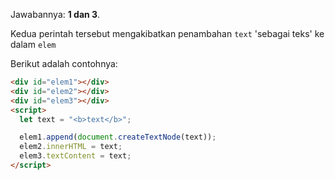 Jawabannya: **1 dan 3**.

Kedua perintah tersebut mengakibatkan penambahan `text` 'sebagai teks' ke dalam `elem`

Berikut adalah contohnya:

```html run height=80
<div id="elem1"></div>
<div id="elem2"></div>
<div id="elem3"></div>
<script>
  let text = "<b>text</b>";

  elem1.append(document.createTextNode(text));
  elem2.innerHTML = text;
  elem3.textContent = text;
</script>
```
